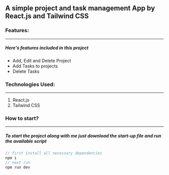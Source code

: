 ## A simple project and task management App by React.js and Tailwind CSS 

### Features:

---

##### Here's features included in this project

- Add, Edit and Delete Project
- Add Tasks to projects
- Delete Tasks

### Technologies Used:

---

1. React.js
2. Tailwind CSS 
### How to start?

---

##### To start the project along with me just download the start-up file and run the available script

```javascript
// first install all necessary dependencies
npm i 
// next run
npm run dev

```
